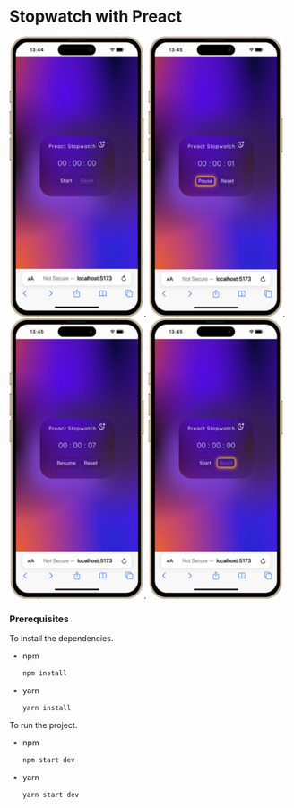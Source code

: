 # Stopwatch with Preact
<img src="./src/assets/common/start.png" alt="start" height="500" width="240" title="Start Stopwatch">.   <img src="./src/assets/common/pause.png" alt="pause" height="500" width="240" title="pause Stopwatch">.   <img src="./src/assets/common/resume.png" alt="resume" height="500" width="240" title="resume Stopwatch">.    <img src="./src/assets/common/stop.png" alt="start" height="500" width="240" title="Start Stopwatch">

### Prerequisites

To install the dependencies.
* npm
  ```sh
  npm install
  
* yarn
  ```sh
  yarn install
  
To run the project.
* npm
  ```sh
  npm start dev
  
* yarn
  ```sh
  yarn start dev
